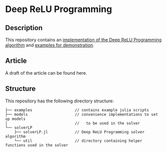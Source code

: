 # Deep ReLU Programming

## Description
This repository contains an [implementation of the Deep ReLU Programming algorithm](solverLP) and [examples for demonstration](examples).

## Article
A draft of the article can be found here.

## Structure
This repository has the following directory structure:
```
├── examples                   // contains example julia scripts
├── models                     // convenience implementations to set up models
│                              //   to be used in the solver
└── solverLP
    ├── solverLP.jl            // Deep ReLU Programming solver algorithm
    └── util                   // directory containing helper functions used in the solver
```
